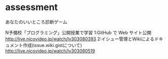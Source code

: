 # assessment
あなたのいいところ診断ゲーム

N予備校「プログラミング」公開授業で学習
1:GitHub で Web サイト公開
　http://live.nicovideo.jp/watch/lv303080393
2:イシュー管理とWikiによるドキュメント作成(issue.wiki.gistについて)
　http://live.nicovideo.jp/watch/lv303080519
 

